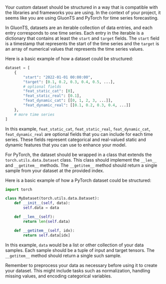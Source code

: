 Your custom dataset should be structured in a way that is compatible with the libraries and frameworks you are using. In the context of your project, it seems like you are using GluonTS and PyTorch for time series forecasting.

In GluonTS, datasets are an iterable collection of data entries, and each entry corresponds to one time series. Each entry in the iterable is a dictionary that contains at least the `start` and `target` fields. The `start` field is a timestamp that represents the start of the time series and the `target` is an array of numerical values that represents the time series values.

Here is a basic example of how a dataset could be structured:

```python
dataset = [
    {
        "start": "2022-01-01 00:00:00",
        "target": [0.1, 0.2, 0.3, 0.4, 0.5, ...],
        # optional fields
        "feat_static_cat": [0],
        "feat_static_real": [0.1],
        "feat_dynamic_cat": [[0, 1, 2, 3, ...]],
        "feat_dynamic_real": [[0.1, 0.2, 0.3, 0.4, ...]]
    },
    # more time series
]
```

In this example, `feat_static_cat`, `feat_static_real`, `feat_dynamic_cat`, `feat_dynamic_real` are optional fields that you can include for each time series. These fields represent categorical and real-valued static and dynamic features that you can use to enhance your model.

For PyTorch, the dataset should be wrapped in a class that extends the `torch.utils.data.Dataset` class. This class should implement the `__len__` and `__getitem__` methods. The `__getitem__` method should return a single sample from your dataset at the provided index.

Here is a basic example of how a PyTorch dataset could be structured:

```python
import torch

class MyDataset(torch.utils.data.Dataset):
    def __init__(self, data):
        self.data = data

    def __len__(self):
        return len(self.data)

    def __getitem__(self, idx):
        return self.data[idx]
```

In this example, `data` would be a list or other collection of your data samples. Each sample should be a tuple of input and target tensors. The `__getitem__` method should return a single such sample.

Remember to preprocess your data as necessary before using it to create your dataset. This might include tasks such as normalization, handling missing values, and encoding categorical variables.